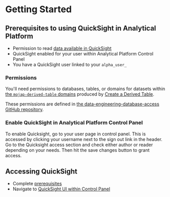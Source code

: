 # Getting Started

## Prerequisites to using QuickSight in Analytical Platform

- Permission to read [data available in QuickSight](/tools/quicksight/#what-data-is-in-quicksight)
- QuickSight enabled for your user within Analytical Platform Control Panel
- You have a QuickSight user linked to your `alpha_user_`

### Permissions

You'll need permissions to databases, tables, or domains for datasets within [the `mojap-derived-table` domains] produced by [Create a Derived Table](/tools/create-a-derived-table).

These permissions are defined in [the data-engineering-database-access GitHub repository].

### Enable QuickSight in Analytical Platform Control Panel

To enable Quicksight, go to your user page in control panel. This is accessed by clicking your username next to the sign out link in the header. Go to the Quicksight access section and check either author or reader depending on your needs. Then hit the save changes button to grant access.

## Accessing QuickSight

- Complete [prerequisites](#prerequisites-to-using-quicksight-in-analytical-platform)
- Navigate to [QuickSight UI within Control Panel]

<!-- External links -->

[the `mojap-derived-table` domains]: https://github.com/moj-analytical-services/create-a-derived-table/tree/main/mojap_derived_tables/models
[the data-engineering-database-access GitHub repository]: https://github.com/moj-analytical-services/data-engineering-database-access/?tab=readme-ov-file#access-to-curated-databases
[Azure portal]: https://portal.azure.com/
[\#analytical-platform-quicksight-mvp]: https://moj.enterprise.slack.com/archives/C07LAJB86TZ
[Analytical Platform]: https://analytical-platform.service.justice.gov.uk/
[QuickSight UI within Control Panel]: https://controlpanel.services.analytical-platform.service.justice.gov.uk/quicksight/
